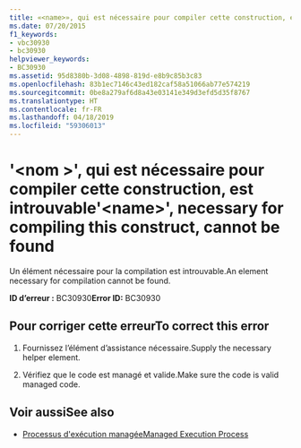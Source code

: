 ```yaml
---
title: «<name>», qui est nécessaire pour compiler cette construction, est introuvable
ms.date: 07/20/2015
f1_keywords:
- vbc30930
- bc30930
helpviewer_keywords:
- BC30930
ms.assetid: 95d8380b-3d08-4898-819d-e8b9c85b3c83
ms.openlocfilehash: 83b1ec7146c43ed182caf58a51066ab77e574219
ms.sourcegitcommit: 0be8a279af6d8a43e03141e349d3efd5d35f8767
ms.translationtype: HT
ms.contentlocale: fr-FR
ms.lasthandoff: 04/18/2019
ms.locfileid: "59306013"
---
```

# <a name="name-necessary-for-compiling-this-construct-cannot-be-found"></a><span data-ttu-id="f0270-102">'\<nom >', qui est nécessaire pour compiler cette construction, est introuvable</span><span class="sxs-lookup"><span data-stu-id="f0270-102">'\<name>', necessary for compiling this construct, cannot be found</span></span>
<span data-ttu-id="f0270-103">Un élément nécessaire pour la compilation est introuvable.</span><span class="sxs-lookup"><span data-stu-id="f0270-103">An element necessary for compilation cannot be found.</span></span>  
  
 <span data-ttu-id="f0270-104">**ID d’erreur :** BC30930</span><span class="sxs-lookup"><span data-stu-id="f0270-104">**Error ID:** BC30930</span></span>  
  
## <a name="to-correct-this-error"></a><span data-ttu-id="f0270-105">Pour corriger cette erreur</span><span class="sxs-lookup"><span data-stu-id="f0270-105">To correct this error</span></span>  
  
1. <span data-ttu-id="f0270-106">Fournissez l’élément d’assistance nécessaire.</span><span class="sxs-lookup"><span data-stu-id="f0270-106">Supply the necessary helper element.</span></span>  
  
2. <span data-ttu-id="f0270-107">Vérifiez que le code est managé et valide.</span><span class="sxs-lookup"><span data-stu-id="f0270-107">Make sure the code is valid managed code.</span></span>  
  
## <a name="see-also"></a><span data-ttu-id="f0270-108">Voir aussi</span><span class="sxs-lookup"><span data-stu-id="f0270-108">See also</span></span>

- [<span data-ttu-id="f0270-109">Processus d'exécution managée</span><span class="sxs-lookup"><span data-stu-id="f0270-109">Managed Execution Process</span></span>](../../standard/managed-execution-process.md)
